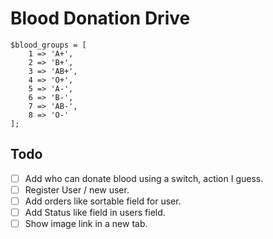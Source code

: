 # Blood Donation Drive

```
$blood_groups = [
    1 => 'A+',
    2 => 'B+',
    3 => 'AB+',
    4 => 'O+',
    5 => 'A-',
    6 => 'B-',
    7 => 'AB-',
    8 => 'O-'
];

```
## Todo

- [ ] Add who can donate blood using a switch, action I guess.
- [ ] Register User / new user.
- [ ] Add orders like sortable field for user.
- [ ] Add Status like field in users field.
- [ ] Show image link in a new tab.
